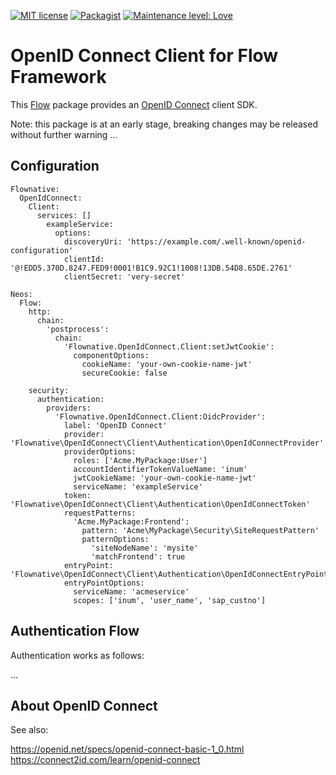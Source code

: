 [![MIT license](http://img.shields.io/badge/license-MIT-brightgreen.svg)](http://opensource.org/licenses/MIT)
[![Packagist](https://img.shields.io/packagist/v/flownative/openidconnect-client.svg)](https://packagist.org/packages/flownative/openidconnect-client)
[![Maintenance level: Love](https://img.shields.io/badge/maintenance-%E2%99%A1%E2%99%A1%E2%99%A1-ff69b4.svg)](https://www.flownative.com/en/products/open-source.html)

# OpenID Connect Client for Flow Framework

This [Flow](https://flow.neos.io) package provides an [OpenID Connect](https://openid.net/connect/) client SDK.

Note: this package is at an early stage, breaking changes may be released without further warning ...

## Configuration

    Flownative:
      OpenIdConnect:
        Client:
          services: []
            exampleService:
              options:
                discoveryUri: 'https://example.com/.well-known/openid-configuration'
                clientId: '@!EDD5.370D.8247.FED9!0001!B1C9.92C1!1008!13DB.54D8.65DE.2761'
                clientSecret: 'very-secret'
    
    Neos:
      Flow:
        http:
          chain:
            'postprocess':
              chain:
                'Flownative.OpenIdConnect.Client:setJwtCookie':
                  componentOptions:
                    cookieName: 'your-own-cookie-name-jwt'
                    secureCookie: false

        security:
          authentication:
            providers:
              'Flownative.OpenIdConnect.Client:OidcProvider':
                label: 'OpenID Connect'
                provider: 'Flownative\OpenIdConnect\Client\Authentication\OpenIdConnectProvider'
                providerOptions:
                  roles: ['Acme.MyPackage:User']
                  accountIdentifierTokenValueName: 'inum'
                  jwtCookieName: 'your-own-cookie-name-jwt'
                  serviceName: 'exampleService'
                token: 'Flownative\OpenIdConnect\Client\Authentication\OpenIdConnectToken'
                requestPatterns:
                  'Acme.MyPackage:Frontend':
                    pattern: 'Acme\MyPackage\Security\SiteRequestPattern'
                    patternOptions:
                      'siteNodeName': 'mysite'
                      'matchFrontend': true
                entryPoint: 'Flownative\OpenIdConnect\Client\Authentication\OpenIdConnectEntryPoint'
                entryPointOptions:
                  serviceName: 'acmeservice'
                  scopes: ['inum', 'user_name', 'sap_custno']

## Authentication Flow

Authentication works as follows:

...

## About OpenID Connect

See also:

https://openid.net/specs/openid-connect-basic-1_0.html
https://connect2id.com/learn/openid-connect
